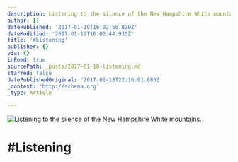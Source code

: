 ```yaml
---
description: Listening to the silence of the New Hampshire White mountains.
author: []
datePublished: '2017-01-19T16:02:50.829Z'
dateModified: '2017-01-19T16:02:44.935Z'
title: '#Listening'
publisher: {}
via: {}
inFeed: true
sourcePath: _posts/2017-01-18-listening.md
starred: false
datePublishedOriginal: '2017-01-18T22:16:01.685Z'
_context: 'http://schema.org'
_type: Article

---
```

![Listening to the silence of the New Hampshire White mountains.](https://the-grid-user-content.s3-us-west-2.amazonaws.com/3d9ec8e3-7bbf-4a44-9c9a-eb91918b869b.jpg)

# \#Listening